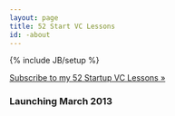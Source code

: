 ```yaml
---
layout: page
title: 52 Start VC Lessons
id: -about
---
```

{% include JB/setup %}


<a class="btn btn-large btn-success" href="#myModal" role="button" data-toggle="modal">Subscribe to my 52 Startup VC Lessons &raquo;</a>

<h3>Launching March 2013</h3>
